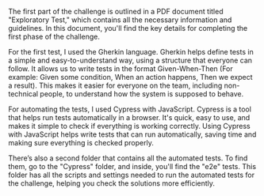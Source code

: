 The first part of the challenge is outlined in a PDF document titled "Exploratory Test," which contains all the necessary information and guidelines. In this document, you'll find the key details for completing the first phase of the challenge.

For the first test, I used the Gherkin language. Gherkin helps define tests in a simple and easy-to-understand way, using a structure that everyone can follow. It allows us to write tests in the format Given-When-Then (For example: Given some condition, When an action happens, Then we expect a result). This makes it easier for everyone on the team, including non-technical people, to understand how the system is supposed to behave.

For automating the tests, I used Cypress with JavaScript. Cypress is a tool that helps run tests automatically in a browser. It's quick, easy to use, and makes it simple to check if everything is working correctly. Using Cypress with JavaScript helps write tests that can run automatically, saving time and making sure everything is checked properly.

There’s also a second folder that contains all the automated tests. To find them, go to the "Cypress" folder, and inside, you'll find the "e2e" tests. This folder has all the scripts and settings needed to run the automated tests for the challenge, helping you check the solutions more efficiently.
